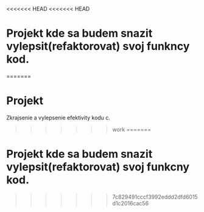 <<<<<<< HEAD
<<<<<<< HEAD
# Projekt kde sa budem snazit vylepsit(refaktorovat) svoj funkncy kod.
=======
# Projekt

Zkrajsenie a vylepsenie efektivity kodu c.
>>>>>>> work
=======
# Projekt kde sa budem snazit vylepsit(refaktorovat) svoj funkcny kod.
>>>>>>> 7c829491cccf3992eddd2dfd6015d1c2016cac56
